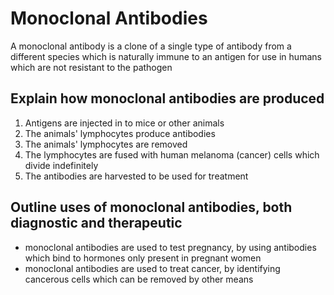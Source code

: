 # Monoclonal Antibodies
A monoclonal antibody is a clone of a single type of antibody from a different species which is naturally immune to an antigen for use in humans which are not resistant to the pathogen
## Explain how monoclonal antibodies are produced
1. Antigens are injected in to mice or other animals
2. The animals' lymphocytes produce antibodies
3. The animals' lymphocytes are removed
4. The lymphocytes are fused with human melanoma (cancer) cells which divide indefinitely
5. The antibodies are harvested to be used for treatment
## Outline uses of monoclonal antibodies, both diagnostic and therapeutic
- monoclonal antibodies are used to test pregnancy, by using antibodies which bind to hormones only present in pregnant women
- monoclonal antibodies are used to treat cancer, by identifying cancerous cells which can be removed by other means
